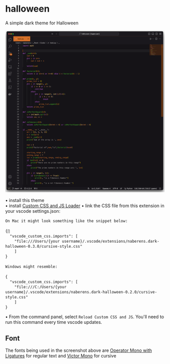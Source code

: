 # halloween

A simple dark theme for Halloween

![Theme Screenshot](./assets/screenshot.png)

• install this theme  
• install [Custom CSS and JS Loader](https://marketplace.visualstudio.com/items?itemName=be5invis.vscode-custom-css)
• link the CSS file from this extension in your vscode settings.json: 

```
On Mac it might look something like the snippet below:

{∏
  "vscode_custom_css.imports": [
    "file:///Users/{your username}/.vscode/extensions/naberens.dark-halloween-0.3.0/cursive-style.css"
    ]
}

Windows might resemble:

{
  "vscode_custom_css.imports": [
    "file:///C:/Users/{your username}/.vscode/extensions/naberens.dark-halloween-0.2.0/cursive-style.css"
    ]
}
```
• From the command panel, select `Reload Custom CSS and JS`. You'll need to run this command every time vscode updates.

## Font
The fonts being used in the screenshot above are [Operator Mono with Ligatures](https://github.com/kiliman/operator-mono-lig) for regular text and [Victor Mono](https://rubjo.github.io/victor-mono) for cursive
